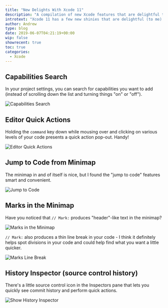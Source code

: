```yaml
---
title: "New Delights With Xcode 11"
description: "A compilation of new Xcode features that are delightful to me."
introtext: "Xcode 11 has a few new shinies that are delightful (to me).  This running list is here for you to notice and (hopefully) enjoy as well."
author: Andrew
type: blog
date: 2019-06-07T04:21:19+00:00
wip: false
showrecent: true
toc: true
categories:
  - Xcode
---
```


## Capabilities Search
In your project settings, you can search for capabilities you want to add (instead of scrolling down the list and turning things "on" or "off").

![Capabilities Search](capabilities-search.gif)

## Editor Quick Actions
Holding the `command` key down while mousing over and clicking on various levels of your code presents a quick action pop-out.  Handy!

![Editor Quick Actions](editor-quick-actions.gif)

## Jump to Code from Minimap
The minimap in and of itself is nice, but I found the "jump to code" features smart and convenient.

![Jump to Code](jump-to-code.gif)

## Marks in the Minimap
Have you noticed that `// Mark:` produces "header"-like text in the minimap?

![Marks in the Minimap](marks-minimap.png)

`// Mark:` also produces a thin line break in your code - I think it definitely helps spot divisions in your code and could help find what you want a little quicker.

![Marks Line Break](marks-linebreak.png)

## History Inspector (source control history)
There's a little source control icon in the Inspectors pane that lets you quickly see commit history and perform quick actions.

![Show History Inspector](show-history-inspector.gif)